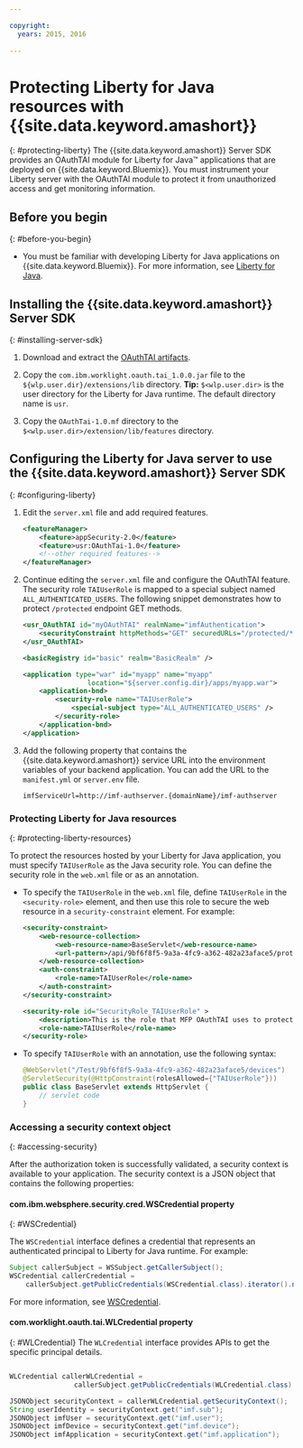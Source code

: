 ```yaml
---

copyright:
  years: 2015, 2016
  
---
```


# Protecting Liberty for Java resources with {{site.data.keyword.amashort}}
{: #protecting-liberty}
The {{site.data.keyword.amashort}} Server SDK provides an OAuthTAI module for Liberty for Java&trade;  applications that are deployed on {{site.data.keyword.Bluemix}}. You must instrument your Liberty server with the OAuthTAI module to protect it from unauthorized access and get monitoring information.

## Before you begin
{: #before-you-begin}
* You must be familiar with developing Liberty for Java applications on {{site.data.keyword.Bluemix}}. For more information, see [Liberty for Java](https://console.{DomainName}/docs/runtimes/liberty/index.html).

## Installing the {{site.data.keyword.amashort}} Server SDK
{: #installing-server-sdk}

1. Download and extract the [OAuthTAI artifacts](https://imf-tai.{DomainName}/public/TAI.zip).

1. Copy the `com.ibm.worklight.oauth.tai_1.0.0.jar` file to the `${wlp.user.dir}/extensions/lib` directory.
	**Tip:** `$<wlp.user.dir>` is the user directory for the Liberty for Java runtime. The default directory name is `usr`.

1. Copy the `OAuthTai-1.0.mf` directory to the `$<wlp.user.dir>/extension/lib/features` directory.


## Configuring the Liberty for Java server to use the {{site.data.keyword.amashort}} Server SDK
{: #configuring-liberty}

1. Edit the `server.xml` file and add required features.

	```XML
	<featureManager>
		<feature>appSecurity-2.0</feature>
		<feature>usr:OAuthTai-1.0</feature>
		<!--other required features-->
	</featureManager>

	```
1. Continue editing the `server.xml` file and configure the OAuthTAI feature. The security role `TAIUserRole` is mapped to a special subject named `ALL_AUTHENTICATED_USERS`. The following snippet demonstrates how to protect `/protected` endpoint GET methods.

	```XML
	<usr_OAuthTAI id="myOAuthTAI" realmName="imfAuthentication">
		<securityConstraint httpMethods="GET" securedURLs="/protected/*"/>
	</usr_OAuthTAI>

	<basicRegistry id="basic" realm="BasicRealm" />

	<application type="war" id="myapp" name="myapp"
					location="${server.config.dir}/apps/myapp.war">
		<application-bnd>
			<security-role name="TAIUserRole">
				<special-subject type="ALL_AUTHENTICATED_USERS" />
			</security-role>
		</application-bnd>
	</application>
	```

1. Add the following property that contains the {{site.data.keyword.amashort}} service URL into the environment variables of your backend application. You can add the URL to the `manifest.yml` or `server.env` file.

	```
	imfServiceUrl=http://imf-authserver.{domainName}/imf-authserver
	```

### Protecting Liberty for Java resources
{: #protecting-liberty-resources}

To protect the resources hosted by your Liberty for Java application, you must specify `TAIUserRole` as the Java security role. You can define the security role in the `web.xml` file or as an annotation.

* To specify the `TAIUserRole` in the `web.xml` file, define `TAIUserRole` in the `<security-role>` element, and then use this role to secure the web resource in a `security-constraint` element.
For example:

	```XML
	<security-constraint>
		<web-resource-collection>
			<web-resource-name>BaseServlet</web-resource-name>
			<url-pattern>/api/9bf6f8f5-9a3a-4fc9-a362-482a23aface5/protected</url-pattern>
		</web-resource-collection>
		<auth-constraint>
			<role-name>TAIUserRole</role-name>
		</auth-constraint>
	</security-constraint>

	<security-role id="SecurityRole_TAIUserRole" >
		<description>This is the role that MFP OAuthTAI uses to protect the resource, and it is required to be mapped to 'ALL_AUTHENTICATED_USERS' in Liberty</description>
		<role-name>TAIUserRole</role-name>
	</security-role>
	```

* To specify `TAIUserRole` with an annotation, use the following syntax:

	```Java
	@WebServlet("/Test/9bf6f8f5-9a3a-4fc9-a362-482a23aface5/devices")
	@ServletSecurity(@HttpConstraint(rolesAllowed={"TAIUserRole"}))
	public class BaseServlet extends HttpServlet {
	    // servlet code
	}
	```

### Accessing a security context object
{: #accessing-security}

After the authorization token is successfully validated, a security context is available to your application. The security context is a JSON object that contains the following properties:

#### com.ibm.websphere.security.cred.WSCredential property
{: #WSCredential}

The `WSCredential` interface defines a credential that represents an authenticated principal to Liberty for Java runtime. For example:

```Java
Subject callerSubject = WSSubject.getCallerSubject();
WSCredential callerCredential =
    callerSubject.getPublicCredentials(WSCredential.class).iterator().next();
```
For more information, see [WSCredential](http://www-01.ibm.com/support/knowledgecenter/api/content/nl/en-us/SSEQTP_7.0.0/com.ibm.websphere.javadoc.doc/web/apidocs/index.html?com/ibm/websphere/security/cred/WSCredential.html).

#### com.worklight.oauth.tai.WLCredential property
{: #WLCredential}
The `WLCredential` interface provides APIs to get the specific principal details.

```Java

WLCredential callerWLCredential =
				callerSubject.getPublicCredentials(WLCredential.class).iterator().next();

JSONObject securityContext = callerWLCredential.getSecurityContext();
String userIdentity = securityContext.get("imf.sub");
JSONObject imfUser = securityContext.get("imf.user");
JSONObject imfDevice = securityContext.get("imf.device");
JSONObject imfApplication = securityContext.get("imf.application");

```
